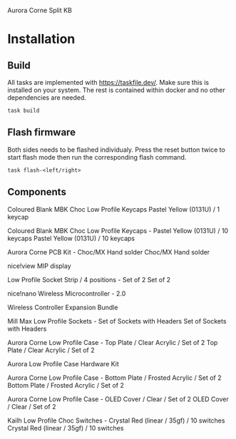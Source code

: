 Aurora Corne Split KB

# Installation

## Build

All tasks are implemented with https://taskfile.dev/. Make sure this is installed on your system. The rest is contained within docker and no other dependencies are needed.

``` 
task build
```

## Flash firmware

Both sides needs to be flashed individualy. Press the reset button twice to start flash mode then run the corresponding flash command.

```
task flash-<left/right>
```

## Components

Coloured Blank MBK Choc Low Profile Keycaps
Pastel Yellow (0131U) / 1 keycap

Coloured Blank MBK Choc Low Profile Keycaps - Pastel Yellow (0131U) / 10 keycaps
Pastel Yellow (0131U) / 10 keycaps

Aurora Corne PCB Kit - Choc/MX Hand solder
Choc/MX Hand solder

nice!view MIP display

Low Profile Socket Strip / 4 positions - Set of 2
Set of 2

nice!nano Wireless Microcontroller - 2.0

Wireless Controller Expansion Bundle

Mill Max Low Profile Sockets - Set of Sockets with Headers
Set of Sockets with Headers

Aurora Corne Low Profile Case - Top Plate / Clear Acrylic / Set of 2
Top Plate / Clear Acrylic / Set of 2

Aurora Low Profile Case Hardware Kit

Aurora Corne Low Profile Case - Bottom Plate / Frosted Acrylic / Set of 2
Bottom Plate / Frosted Acrylic / Set of 2

Aurora Corne Low Profile Case - OLED Cover / Clear / Set of 2
OLED Cover / Clear / Set of 2

Kailh Low Profile Choc Switches - Crystal Red (linear / 35gf) / 10 switches
Crystal Red (linear / 35gf) / 10 switches